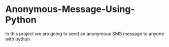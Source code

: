 # Anonymous-Message-Using-Python
In this project we are going to send an anonymous SMS message to anyone with python
